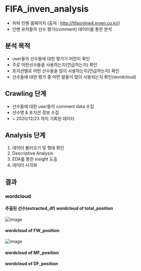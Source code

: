 # FIFA_inven_analysis
- 피파 인벤 홈페이지 (출처 : http://fifaonline4.inven.co.kr/)
- 인벤 유저들의 선수 평가(comment) 데이터를 통한 분석

## 분석 목적
- user들의 선수들에 대한 평가가 어떤지 확인
- 주로 어떤선수들을 사용하는지(언급하는지) 확인
- 포지션별로 어떤 선수들을 많이 사용하는지(언급하는지) 확인
- 선수들에 대한 평가 중 어떤 말들이 많이 사용되는지 확인(wordcloud)


## Crawling 단계
- 선수들에 대한 user들의 comment data 수집
- 선수명 & 포지션 정보 수집
- ~ 2020/12/23 까지 기록된 데이터

## Analysis 단계
1. 데이터 불러오기 및 형태 확인
2. Descriptive Analysis
3. EDA를 통한 insight 도출
4. 데이터 시각화


## 결과
### wordcloud
#### 추출된 선수(extracted_df) wordcloud of total_position

![image](https://user-images.githubusercontent.com/68583172/103545128-7b1de980-4ee4-11eb-802b-079d44025308.png)

#### wordcloud of FW_position

![image](https://user-images.githubusercontent.com/68583172/103619039-5bce9d00-4f74-11eb-95dc-c65a520bee2f.png)

#### wordcloud of MF_position


#### wordcloud of DF_position
